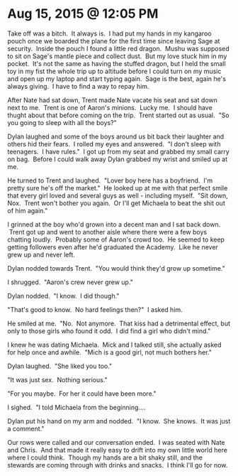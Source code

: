 # Aug 15, 2015 @ 12:05 PM

Take off was a bitch.  It always is.  I had put my hands in my kangaroo pouch once we boarded the plane for the first time since leaving Sage at security.  Inside the pouch I found a little red dragon.  Mushu was supposed to sit on Sage's mantle piece and collect dust.  But my love stuck him in my pocket.  It's not the same as having the stuffed dragon, but I held the small toy in my fist the whole trip up to altitude before I could turn on my music and open up my laptop and start typing again.  Sage is the best, again he's always giving.  I have to find a way to repay him.

After Nate had sat down, Trent made Nate vacate his seat and sat down next to me.  Trent is one of Aaron's minions.  Lucky me.  I should have thught about that before coming on the trip.  Trent started out as usual.  "So you going to sleep with all the boys?"  

Dylan laughed and some of the boys around us bit back their laughter and others hid their fears.  I rolled my eyes and answered.  "I don't sleep with teenagers.  I have rules."  I got up from my seat and grabbed my small carry on bag.  Before I could walk away Dylan grabbed my wrist and smiled up at me.

He turned to Trent and laughed.  "Lover boy here has a boyfriend.  I'm pretty sure he's off the market."  He looked up at me with that perfect smile that every girl loved and several guys as well - including myself.  "Sit down, Nox.  Trent won't bother you again.  Or I'll get Michaela to beat the shit out of him again."

I grinned at the boy who'd grown into a decent man and I sat back down.  Trent got up and went to another aisle where there were a few boys chatting loudly.  Probably some of Aaron's crowd too.  He seemed to keep getting followers even after he'd graduated the Academy.  Like he never grew up and never left.

Dylan nodded towards Trent.  "You would think they'd grow up sometime."

I shrugged.  "Aaron's crew never grew up."

Dylan nodded.  "I know.  I did though."

"That's good to know.  No hard feelings then?"  I asked him.

He smiled at me.  "No.  Not anymore.  That kiss had a detrimental effect, but only to those girls who found it odd.  I did find a girl who didn't mind."

I knew he was dating Michaela.  Mick and I talked still, she actually asked for help once and awhile.  "Mich is a good girl, not much bothers her."

Dylan laughed.  "She liked you too."

"It was just sex.  Nothing serious."

"For you maybe.  For her it could have been more."

I sighed.  "I told Michaela from the beginning….

Dylan put his hand on my arm and nodded.  "I know.  She knows.  It was just a comment."

Our rows were called and our conversation ended.  I was seated with Nate and Chris.  And that made it really easy to drift into my own little world here where I could think.  Though my hands are a bit shaky still, and the stewards are coming through with drinks and snacks.  I think I'll go for now.  

